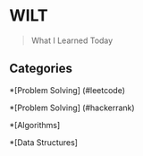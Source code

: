 # WILT

> What I Learned Today	

## Categories

*[Problem Solving] (#leetcode)

*[Problem Solving] (#hackerrank)

*[Algorithms]

*[Data Structures]
